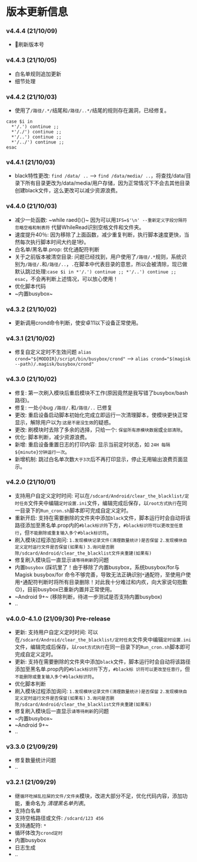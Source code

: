 # 版本更新信息

### v4.4.4 (21/10/09)
- 🤔刷新版本号

### v4.4.3 (21/10/05)
- 白名单规则追加更新
- 细节处理


### v4.4.2 (21/10/03)
- 使用了`/路径/.*/`结尾和`/路径/..*/`结尾的规则存在漏洞，已经修复。
```
case $i in 
  *'/.') continue ;; 
  *'/./') continue ;; 
  *'/..') continue ;; 
  *'/../') continue ;; 
esac
```


### v4.4.1 (21/10/03)
- black特性更改: `find /data/ ..` --> `find /data/media/ ..`，将查找/data/目录下所有目录更改为/data/media/用户存储，因为正常情况下不会去其他目录创建black文件，这么更改可以减少资源浪费。


### v4.4.0 (21/10/03)
- 减少一处函数: ~while raed(){}~ 因为可以用`IFS=$'\n' --重新定义字段分隔符 忽略空格和制表符` 代替WhileRead识别空格文件和文件夹。
- 速度提升40％: 因为移除了上面函数，减少重复判断，执行脚本速度更快，当然每次执行脚本时间大约是1秒。
- 白名单/黑名单.prop: 优化通配符判断
- 关于之前版本被清空目录: 问题已经找到，用户使用了`/路径/.*`规则，系统识别为`/路径/.`和`/路径/..`，`.`在脚本中代表目录的意思，所以会被清除，现已做默认跳过处理:`case $i in *'/.') continue ;; *'/..') continue ;; esac`，不会再判断上述情况，可以放心使用！
- 优化脚本代码
- ~内置busybox~


### v4.3.2 (21/10/02)
- 更新调用crond命令判断，使安卓11以下设备正常使用。


### v4.3.1 (21/10/02)
- 修复自定义定时不生效问题 `alias crond="${MODDIR}/script/bin/busybox/crond"` --> `alias crond="$(magisk --path)/.magisk/busybox/crond"`


### v4.3.0 (21/10/02)
- 修复: 第一次刷入模块后重启模块不工作(原因竟然是我写错了busybox/bash路径)。
- 修复: 一处小bug `/路径/.`和`/路径/..` 已修复
- 更改: 重启设备启动脚本初始化完成立即运行一次清理脚本，使模块更快正常显示，解除用户以为:`这是不是没生效`的疑惑。
- 更改: 刷模块时去除了多余的选择，只给一个: `保留所有原模块数据`或`全部清除`。
- 优化: 脚本判断，减少资源浪费。
- 新增: 重启设备重置日志的打印内容: 显示当前定时状态，如 `24H 每隔${minute}分钟运行一次`。
- 新增机制: 跳过白名单次数`大于3次`后不再打印显示，停止无用输出浪费页面显示。


### v4.2.0 (21/10/01)
- 支持用户自定义定时时间: 可以在`/sdcard/Android/clear_the_blacklist/定时任务`文件夹中编辑`定时设置.ini`文件，编辑完成后保存，以`root方式执行`在同一目录下的`Run_cron.sh`脚本即可完成自定义定时。
- 重新开启: 支持在需要删除的文件夹中添加`black`文件，脚本运行时会自动将该路径添加至黑名单.prop内的`#black标识符`下方，`#black标识符可以更改至任意行`，但`不能删除或重复输入多个#black标识符`。
- 刷入模块过程添加询问: `1.发现模块记录文件(清理数量统计)是否保留` `2.发现模块自定义定时运行文件是否保留(如果有)` `3.询问是否删除/sdcard/Android/clear_the_blacklist文件夹重建(如果有)`
- 修复刷入模块后一直显示`请等待刷新`的问题
- 内置`busybox` (踩坑里了！由于移除了内置busybox，系统busybox/for与Magisk busybox/for 命令不够完善，导致无法正确识别`*`通配符，至使用户使用`*`通配符判断时将所有目录删除！对此我十分难过和内疚，向大家说句抱歉😔)，目前busybox已重新内置并正常使用。
- ~Android 9+~ (移除判断，待进一步测试是否支持内置busybox)
- ..


### v4.0.0-4.1.0 (21/09/30) Pre-release
- 更新: 支持用户自定义定时时间: 可以在`/sdcard/Android/clear_the_blacklist/定时任务`文件夹中编辑`定时设置.ini`文件，编辑完成后保存，以`root方式执行`在同一目录下的`Run_cron.sh`脚本即可完成自定义定时。
- 更新: 支持在需要删除的文件夹中添加`black`文件，脚本运行时会自动将该路径添加至黑名单.prop内的`#black标识符`下方，`#black标
识符可以更改至任意行`，但`不能删除或重复输入多个#black标识符`。
- 优化脚本判断
- 刷入模块过程添加询问: `1.发现模块记录文件(清理数量统计)是否保留` `2.发现模块自定义定时运行文件是否保留(如果有)` `3.询问是否删除/sdcard/Android/clear_the_blacklist文件夹重建(如果有)`
- 修复刷入模块后一直显示`请等待刷新`的问题
- ~内置busybox~
- ~Android 9+~
- ..


### v3.3.0 (21/09/29)
- 修复数量统计问题
- ..


### v3.2.1 (21/09/29)
- 继`循环吃掉乱拉屎的文件/文件夹`模块，改进大部分不足，优化代码内容，添加功能，重命名为 *清理黑名单列表*。
- 支持白名单
- 支持空格路径或文件: `/sdcard/123 456`
- 支持通配符: `*`
- 循环体改为`crond定时`
- 内置busybox
- 日志生成
- ..
